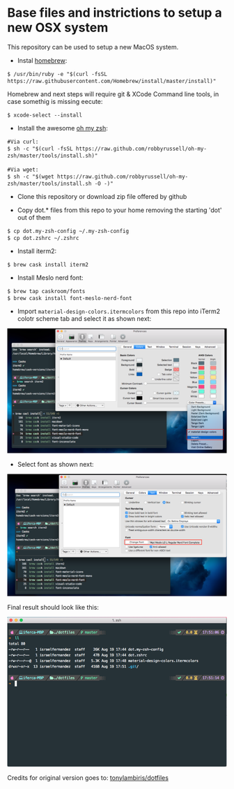 # Base files and instrictions to setup a new OSX system

This repository can be used to setup a new MacOS system.

* Instal [homebrew](https://brew.sh/):

```
$ /usr/bin/ruby -e "$(curl -fsSL https://raw.githubusercontent.com/Homebrew/install/master/install)"
```

Homebrew and next steps will require git & XCode Command line tools, in case somethig is missing eecute:

```
$ xcode-select --install
```

* Install the awesome [oh my zsh](https://ohmyz.sh/):

```
#Via curl:
$ sh -c "$(curl -fsSL https://raw.github.com/robbyrussell/oh-my-zsh/master/tools/install.sh)"

#Via wget:
$ sh -c "$(wget https://raw.github.com/robbyrussell/oh-my-zsh/master/tools/install.sh -O -)"
```

* Clone this repository or download zip file offered by github

* Copy dot.* files from this repo to your home removing the starting 'dot' out of them

```
$ cp dot.my-zsh-config ~/.my-zsh-config
$ cp dot.zshrc ~/.zshrc
```
* Install iterm2:

```
$ brew cask install iterm2
``` 
* Install Meslo nerd font:

```
$ brew tap caskroom/fonts
$ brew cask install font-meslo-nerd-font
```
* Import `material-design-colors.itermcolors` from this repo into iTerm2 colotr scheme tab and select it as shown next:

![](colorscheme.png)

* Select font as shown next:

![](font.png)

Final result should look like this: 

![](terminal-1.png)

Credits for original version goes to: [tonylambiris/dotfiles
](https://github.com/tonylambiris/dotfiles)
